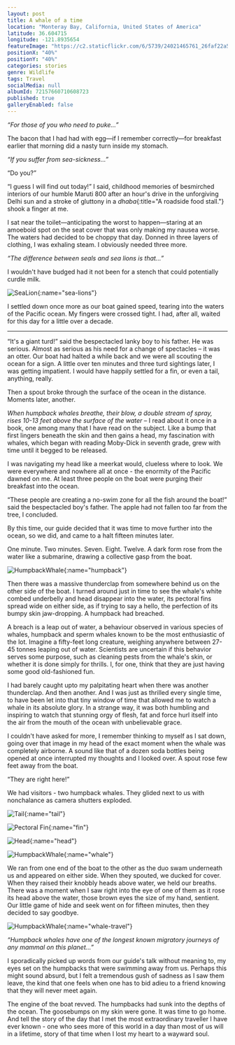 ```yaml
---
layout: post
title: A whale of a time
location: "Monteray Bay, California, United States of America"
latitude: 36.604715
longitude: -121.8935654
featureImage: "https://c2.staticflickr.com/6/5739/24021465761_26faf22a57_z.jpg"
positionX: "40%"
positionY: "40%"
categories: stories
genre: Wildlife
tags: Travel
socialMedia: null
albumId: 72157660710608723
published: true
galleryEnabled: false
---
```




_“For those of you who need to puke...”_

The bacon that I had had with egg—if I remember correctly—for breakfast earlier that morning did a nasty turn inside my stomach. 

_“If you suffer from sea-sickness...”_

“Do you?”

“I guess I will find out today!” I said, childhood memories of besmirched interiors of our humble Maruti 800 after an hour's drive in the unforgiving Delhi sun and a stroke of gluttony in a _dhaba_{:title="A roadside food stall."} shook a finger at me. 

I sat near the toilet—anticipating the worst to happen—staring at an amoeboid spot on the seat cover that was only making my nausea worse. The waters had decided to be choppy that day. Donned in three layers of clothing, I was exhaling steam. I obviously needed three more. 

_“The difference between seals and sea lions is that...”_

I wouldn't have budged had it not been for a stench that could potentially curdle milk. 

![SeaLion](){:name="sea-lions"}

I settled down once more as our boat gained speed, tearing into the waters of the Pacific ocean. My fingers were crossed tight. I had, after all, waited for this day for a little over a decade. 

***

“It's a giant turd!” said the bespectacled lanky boy to his father. He was serious. Almost as serious as his need for a change of spectacles – it was an otter. Our boat had halted a while back and we were all scouting the ocean for a sign. A little over ten minutes and three turd sightings later, I was getting impatient. I would have happily settled for a fin, or even a tail, anything, really. 
 
Then a spout broke through the surface of the ocean in the distance. Moments later, another.

_When humpback whales breathe, their blow, a double stream of spray, rises 10-13 feet above the surface of the water_ – I read about it once in a book, one among many that I have read on the subject. Like a bump that first lingers beneath the skin and then gains a head, my fascination with whales, which began with reading Moby-Dick in seventh grade, grew with time until it begged to be released.

I was navigating my head like a meerkat would, clueless where to look. We were everywhere and nowhere all at once - the enormity of the Pacific dawned on me. At least three people on the boat were purging their breakfast into the ocean.
 
“These people are creating a no-swim zone for all the fish around the boat!” said the bespectacled boy's father. The apple had not fallen too far from the tree, I concluded. 

By this time, our guide decided that it was time to move further into the ocean, so we did, and came to a halt fifteen minutes later. 

One minute. Two minutes. Seven. Eight. Twelve. A dark form rose from the water like a submarine, drawing a collective gasp from the boat.  

![HumpbackWhale](){:name="humpback"}

Then there was a massive thunderclap from somewhere behind us on the other side of the boat. I turned around just in time to see the whale's white combed underbelly and head disappear into the water, its pectoral fins spread wide on either side, as if trying to say a hello, the perfection of its bumpy skin jaw-dropping. A humpback had breached.  

A breach is a leap out of water, a behaviour observed in various species of whales, humpback and sperm whales known to be the most enthusiastic of the lot. Imagine a fifty-feet long creature, weighing anywhere between 27-45 tonnes leaping out of water. Scientists are uncertain if this behavior serves some purpose, such as cleaning pests from the whale's skin, or whether it is done simply for thrills. I, for one, think that they are just having some good old-fashioned fun. 

I had barely caught upto my palpitating heart when there was another thunderclap. And then another. And I was just as thrilled every single time, to have been let into that tiny window of time that allowed me to watch a whale in its absolute glory. In a strange way, it was both humbling and inspiring to watch that stunning orgy of flesh, fat and force hurl itself into the air from the mouth of the ocean with unbelievable grace.

I couldn't have asked for more, I remember thinking to myself as I sat down, going over that image in my head of the exact moment when the whale was completely airborne. A sound like that of a dozen soda bottles being opened at once interrupted my thoughts and I looked over. A spout rose few feet away from the boat. 

“They are right here!”   

We had visitors - two humpback whales. They glided next to us with nonchalance as camera shutters exploded. 

![Tail](){:name="tail"}

![Pectoral Fin](){:name="fin"}

![Head](){:name="head"}

![HumpbackWhale](){:name="whale"}

We ran from one end of the boat to the other as the duo swam underneath us and appeared on either side. When they spouted, we ducked for cover. When they raised their knobbly heads above water, we held our breaths. There was a moment when I saw right into the eye of one of them as it rose its head above the water, those brown eyes the size of my hand, sentient. Our little game of hide and seek went on for fifteen minutes, then they decided to say goodbye. 

![HumpbackWhale](){:name="whale-travel"}

_“Humpback whales have one of the longest known migratory journeys of any mammal on this planet...”_

I sporadically picked up words from our guide's talk without meaning to, my eyes set on the humpbacks that were swimming away from us. Perhaps this might sound absurd, but I felt a tremendous gush of sadness as I saw them leave, the kind that one feels when one has to bid adieu to a friend knowing that they will never meet again. 

The engine of the boat revved. The humpbacks had sunk into the depths of the ocean. The goosebumps on my skin were gone. It was time to go home. And tell the story of the day that I met the most extraordinary traveller I have ever known - one who sees more of this world in a day than most of us will in a lifetime, story of that time when I lost my heart to a wayward soul.
